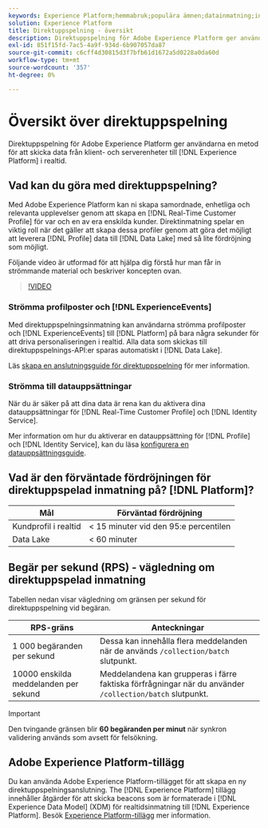 ```yaml
---
keywords: Experience Platform;hemmabruk;populära ämnen;datainmatning;inmatade data;strömning;översikt;strömningsupptagning;latens;strömningstid;
solution: Experience Platform
title: Direktuppspelning - översikt
description: Direktuppspelning för Adobe Experience Platform ger användare en metod för att skicka data från klient- och serverenheter till Experience Platform i realtid.
exl-id: 851f15fd-7ac5-4a9f-934d-6b907057da87
source-git-commit: c6cff4d30815d3f7bfb61d1672a5d0228a0da60d
workflow-type: tm+mt
source-wordcount: '357'
ht-degree: 0%

---
```


# Översikt över direktuppspelning

Direktuppspelning för Adobe Experience Platform ger användarna en metod för att skicka data från klient- och serverenheter till [!DNL Experience Platform] i realtid.

## Vad kan du göra med direktuppspelning?

Med Adobe Experience Platform kan ni skapa samordnade, enhetliga och relevanta upplevelser genom att skapa en [!DNL Real-Time Customer Profile] för var och en av era enskilda kunder. Direktinmatning spelar en viktig roll när det gäller att skapa dessa profiler genom att göra det möjligt att leverera [!DNL Profile] data till [!DNL Data Lake] med så lite fördröjning som möjligt.

Följande video är utformad för att hjälpa dig förstå hur man får in strömmande material och beskriver koncepten ovan.

>[!VIDEO](https://video.tv.adobe.com/v/28425?quality=12&learn=on)

### Strömma profilposter och [!DNL ExperienceEvents]

Med direktuppspelningsinmatning kan användarna strömma profilposter och [!DNL ExperienceEvents] till [!DNL Platform] på bara några sekunder för att driva personaliseringen i realtid. Alla data som skickas till direktuppspelnings-API:er sparas automatiskt i [!DNL Data Lake].

Läs [skapa en anslutningsguide för direktuppspelning](../tutorials/create-streaming-connection.md) för mer information.

### Strömma till datauppsättningar

När du är säker på att dina data är rena kan du aktivera dina datauppsättningar för [!DNL Real-Time Customer Profile] och [!DNL Identity Service].

Mer information om hur du aktiverar en datauppsättning för [!DNL Profile] och [!DNL Identity Service], kan du läsa [konfigurera en datauppsättningsguide](../../profile/tutorials/dataset-configuration.md).

## Vad är den förväntade fördröjningen för direktuppspelad inmatning på? [!DNL Platform]?

| Mål | Förväntad fördröjning |
| --------- | ---------------- |
| Kundprofil i realtid | &lt; 15 minuter vid den 95:e percentilen |
| Data Lake | &lt; 60 minuter |

## Begär per sekund (RPS) - vägledning om direktuppspelad inmatning

Tabellen nedan visar vägledning om gränsen per sekund för direktuppspelning vid begäran.

| RPS-gräns | Anteckningar |
| --- | --- |
| 1 000 begäranden per sekund | Dessa kan innehålla flera meddelanden när de används `/collection/batch` slutpunkt. |
| 10000 enskilda meddelanden per sekund | Meddelandena kan grupperas i färre faktiska förfrågningar när du använder `/collection/batch` slutpunkt. |

>[!IMPORTANT]
>
>Den tvingande gränsen blir **60 begäranden per minut** när synkron validering används som avsett för felsökning.

## Adobe Experience Platform-tillägg

Du kan använda Adobe Experience Platform-tillägget för att skapa en ny direktuppspelningsanslutning. The [!DNL Experience Platform] tillägg innehåller åtgärder för att skicka beacons som är formaterade i [!DNL Experience Data Model] (XDM) för realtidsinmatning till [!DNL Experience Platform]. Besök [Experience Platform-tillägg](../../tags/extensions/client/web-sdk/overview.md) mer information.
